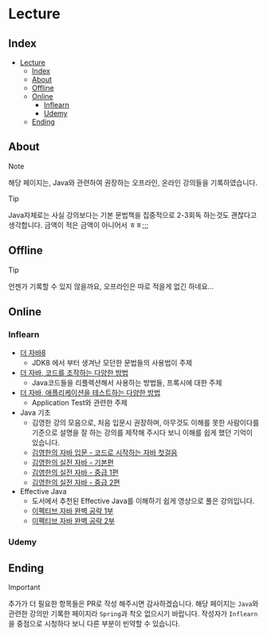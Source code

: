 # Lecture

## Index

- [Lecture](#lecture)
  - [Index](#index)
  - [About](#about)
  - [Offline](#offline)
  - [Online](#online)
    - [Inflearn](#inflearn)
    - [Udemy](#udemy)
  - [Ending](#ending)

## About

> [!NOTE]
> 해당 페이지는, Java와 관련하여 권장하는 오프라인, 온라인 강의들을 기록하였습니다.

> [!TIP]
> Java자체로는 사실 강의보다는 기본 문법책을 집중적으로 2-3회독 하는것도 괜찮다고 생각합니다.
> 금액이 적은 금액이 아니어서 ㅎㅎ;;;

## Offline

> [!TIP]
> 언젠가 기록할 수 있지 않을까요, 오프라인은 따로 적을게 없긴 하네요...

## Online

### Inflearn

- [더 자바8](https://www.inflearn.com/course/the-java-java8/dashboard)
  - JDK8 에서 부터 생겨난 모던한 문법들의 사용법이 주제
- [더 자바, 코드를 조작하는 다양한 방법](https://www.inflearn.com/course/the-java-code-manipulation/dashboard)
  - Java코드들을 리플렉션해서 사용하는 방법들, 프록시에 대한 주제
- [더 자바, 애플리케이션을 테스트하는 다양한 방법](https://www.inflearn.com/course/the-java-application-test/dashboard)
  - Application Test와 관련한 주제
- Java 기초
  - 김영한 강의 모음으로, 처음 입문시 권장하며, 아무것도 이해를 못한 사람이다를 기준으로 설명을 잘 하는 강의를 제작해 주시다 보니 이해를 쉽게 했던 기억이 있습니다.
  - [김영한의 자바 입문 - 코드로 시작하는 자바 첫걸음](https://www.inflearn.com/course/%EA%B9%80%EC%98%81%ED%95%9C%EC%9D%98-%EC%9E%90%EB%B0%94-%EC%9E%85%EB%AC%B8)
  - [김영한의 실전 자바 - 기본편](https://www.inflearn.com/course/%EA%B9%80%EC%98%81%ED%95%9C%EC%9D%98-%EC%8B%A4%EC%A0%84-%EC%9E%90%EB%B0%94-%EA%B8%B0%EB%B3%B8%ED%8E%B8)
  - [김영한의 실전 자바 - 중급 1편](https://www.inflearn.com/course/%EA%B9%80%EC%98%81%ED%95%9C%EC%9D%98-%EC%8B%A4%EC%A0%84-%EC%9E%90%EB%B0%94-%EC%A4%91%EA%B8%89-1)
  - [김영한의 실전 자바 - 중급 2편](https://www.inflearn.com/course/%EA%B9%80%EC%98%81%ED%95%9C%EC%9D%98-%EC%8B%A4%EC%A0%84-%EC%9E%90%EB%B0%94-%EC%A4%91%EA%B8%89-2)
- Effective Java
  - 도서에서 추천된 Effective Java를 이해하기 쉽게 영상으로 풀은 강의입니다.
  - [이펙티브 자바 완벽 공략 1부](https://www.inflearn.com/course/%EC%9D%B4%ED%8E%99%ED%8B%B0%EB%B8%8C-%EC%9E%90%EB%B0%94-1/dashboard)
  - [이펙티브 자바 완벽 공략 2부](https://www.inflearn.com/course/%EC%9D%B4%ED%8E%99%ED%8B%B0%EB%B8%8C-%EC%9E%90%EB%B0%94-2/dashboard)

### Udemy

## Ending

> [!IMPORTANT]
> 추가가 더 필요한 항목들은 PR로 작성 해주시면 감사하겠습니다.
> 해당 페이지는 `Java`와 관련한 강의만 기록한 페이지라 `Spring`과 착오 없으시기 바랍니다.
> 작성자가 `Inflearn`을 중점으로 시청하다 보니 다른 부분이 빈약할 수 있습니다.
